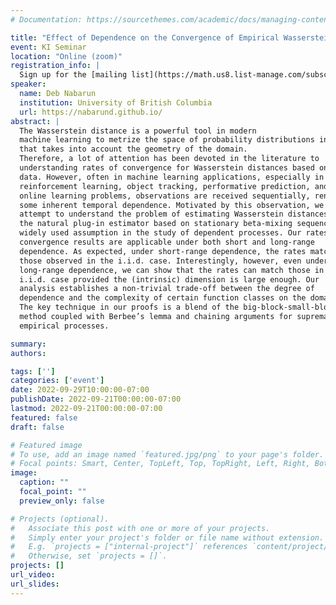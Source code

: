 ```yaml
---
# Documentation: https://sourcethemes.com/academic/docs/managing-content/

title: "Effect of Dependence on the Convergence of Empirical Wasserstein Distance"
event: KI Seminar
location: "Online (zoom)"
registration_info: |
  Sign up for the [mailing list](https://math.us8.list-manage.com/subscribe/post?u=c9cc3beec9fa57d7299ac161c&id=845fe9abdc) to receive the connection details
speaker:
  name: Deb Nabarun
  institution: University of British Columbia
  url: https://nabarund.github.io/
abstract: |
  The Wasserstein distance is a powerful tool in modern
  machine learning to metrize the space of probability distributions in a way
  that takes into account the geometry of the domain.
  Therefore, a lot of attention has been devoted in the literature to
  understanding rates of convergence for Wasserstein distances based on i.i.d
  data. However, often in machine learning applications, especially in
  reinforcement learning, object tracking, performative prediction, and other
  online learning problems, observations are received sequentially, rendering
  some inherent temporal dependence. Motivated by this observation, we
  attempt to understand the problem of estimating Wasserstein distances using
  the natural plug-in estimator based on stationary beta-mixing sequences, a
  widely used assumption in the study of dependent processes. Our rates of
  convergence results are applicable under both short and long-range
  dependence. As expected, under short-range dependence, the rates match
  those observed in the i.i.d. case. Interestingly, however, even under
  long-range dependence, we can show that the rates can match those in the
  i.i.d. case provided the (intrinsic) dimension is large enough. Our
  analysis establishes a non-trivial trade-off between the degree of
  dependence and the complexity of certain function classes on the domain.
  The key technique in our proofs is a blend of the big-block-small-block
  method coupled with Berbee’s lemma and chaining arguments for suprema of
  empirical processes.

summary:
authors:

tags: ['']
categories: ['event']
date: 2022-09-29T10:00:00-07:00
publishDate: 2022-09-21T00:00:00-07:00
lastmod: 2022-09-21T00:00:00-07:00
featured: false
draft: false

# Featured image
# To use, add an image named `featured.jpg/png` to your page's folder.
# Focal points: Smart, Center, TopLeft, Top, TopRight, Left, Right, BottomLeft, Bottom, BottomRight.
image:
  caption: ""
  focal_point: ""
  preview_only: false

# Projects (optional).
#   Associate this post with one or more of your projects.
#   Simply enter your project's folder or file name without extension.
#   E.g. `projects = ["internal-project"]` references `content/project/deep-learning/index.md`.
#   Otherwise, set `projects = []`.
projects: []
url_video:
url_slides:
---
```


